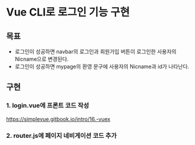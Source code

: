 # Vue CLI로 로그인 기능 구현

## 목표
- 로그인이 성공하면 navbar의 로그인과 회원가입 버튼이 로그인한 사용자의 Nicname으로 변경된다.
- 로그인이 성공하면 mypage의 환영 문구에 사용자의 Nicname과 id가 나타난다.


## 구현

### 1. login.vue에 프론트 코드 작성

https://simplevue.gitbook.io/intro/16.-vuex
  
### 2. router.js에 페이지 네비게이션 코드 추가



